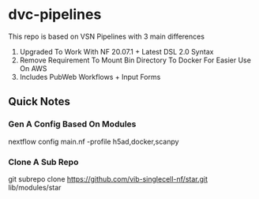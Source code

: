 # dvc-pipelines

This repo is based on VSN Pipelines with 3 main differences

1.  Upgraded To Work With NF 20.07.1 + Latest DSL 2.0 Syntax
2.  Remove Requirement To Mount Bin Directory To Docker For Easier Use On AWS
3.  Includes PubWeb Workflows + Input Forms

## Quick Notes

### Gen A Config Based On Modules
nextflow config main.nf -profile h5ad,docker,scanpy

### Clone A Sub Repo 
git subrepo clone https://github.com/vib-singlecell-nf/star.git lib/modules/star

